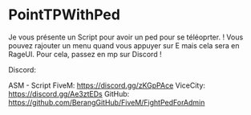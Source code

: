 # PointTPWithPed
Je vous présente un Script pour avoir un ped pour se téléoprter. !
Vous pouvez rajouter un menu quand vous appuyer sur E mais cela sera en RageUI. Pour cela, passez en mp sur Discord !

Discord:

ASM - Script FiveM: https://discord.gg/zKGpPAce
ViceCity: https://discord.gg/Ae3ztEDs
GitHub: https://github.com/BerangGitHub/FiveM/FightPedForAdmin
